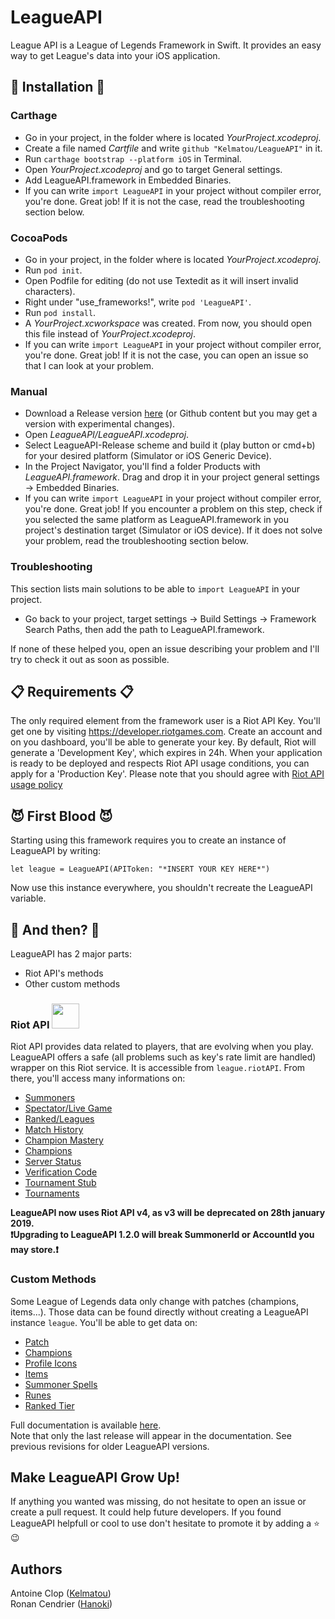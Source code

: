 # LeagueAPI

League API is a League of Legends Framework in Swift. It provides an easy way to get League's data into your iOS application.

## 🚧 Installation 🚧

### Carthage

* Go in your project, in the folder where is located *YourProject.xcodeproj*.
* Create a file named *Cartfile* and write `github "Kelmatou/LeagueAPI"` in it.
* Run `carthage bootstrap --platform iOS` in Terminal.
* Open *YourProject.xcodeproj* and go to target General settings.
* Add LeagueAPI.framework in Embedded Binaries.
* If you can write `import LeagueAPI` in your project without compiler error, you're done. Great job! If it is not the case, read the troubleshooting section below.

### CocoaPods

* Go in your project, in the folder where is located *YourProject.xcodeproj*.
* Run `pod init`.
* Open Podfile for editing (do not use Textedit as it will insert invalid characters).
* Right under "use_frameworks!", write `pod 'LeagueAPI'`.
* Run `pod install`.
* A *YourProject.xcworkspace* was created. From now, you should open this file instead of *YourProject.xcodeproj*.
* If you can write `import LeagueAPI` in your project without compiler error, you're done. Great job! If it is not the case, you can open an issue so that I can look at your problem.

### Manual
* Download a Release version [here](https://github.com/Kelmatou/LeagueAPI/releases) (or Github content but you may get a version with experimental changes).
* Open *LeagueAPI/LeagueAPI.xcodeproj*.
* Select LeagueAPI-Release scheme and build it (play button or cmd+b) for your desired platform (Simulator or iOS Generic Device).
* In the Project Navigator, you'll find a folder Products with *LeagueAPI.framework*. Drag and drop it in your project general settings -> Embedded Binaries.
* If you can write `import LeagueAPI` in your project without compiler error, you're done. Great job! If you encounter a problem on this step, check if you selected the same platform as LeagueAPI.framework in you project's destination target (Simulator or iOS device). If it does not solve your problem, read the troubleshooting section below.

### Troubleshooting

This section lists main solutions to be able to `import LeagueAPI` in your project.

* Go back to your project, target settings -> Build Settings -> Framework Search Paths, then add the path to LeagueAPI.framework.

If none of these helped you, open an issue describing your problem and I'll try to check it out as soon as possible.


## 📋 Requirements 📋

The only required element from the framework user is a Riot API Key.
You'll get one by visiting https://developer.riotgames.com. Create an account and on you dashboard, you'll be able to generate your key.
By default, Riot will generate a 'Development Key', which expires in 24h. When your application is ready to be deployed and respects Riot API usage conditions, you can apply for a 'Production Key'.
Please note that you should agree with [Riot API usage policy](https://developer.riotgames.com/policies.html)

## 😈 First Blood 😈

Starting using this framework requires you to create an instance of LeagueAPI by writing:

`let league = LeagueAPI(APIToken: "*INSERT YOUR KEY HERE*")`

Now use this instance everywhere, you shouldn't recreate the LeagueAPI variable.

## 🧐 And then? 🧐

LeagueAPI has 2 major parts:
* Riot API's methods
* Other custom methods

### Riot API <img src="https://www.riotgames.com/darkroom/original/06fc475276478d31c559355fa475888c:af22b5d4c9014d23b550ea646eb9dcaf/riot-logo-fist-only.png" width="44" height="40">

Riot API provides data related to players, that are evolving when you play. LeagueAPI offers a safe (all problems such as key's rate limit are handled)  wrapper on this Riot service. It is accessible from `league.riotAPI`. From there, you'll access many informations on:

* [Summoners](https://github.com/Kelmatou/LeagueAPI/wiki/Summoners)
* [Spectator/Live Game](https://github.com/Kelmatou/LeagueAPI/wiki/Spectator---Live-Game)
* [Ranked/Leagues](https://github.com/Kelmatou/LeagueAPI/wiki/Ranked---Leagues)
* [Match History](https://github.com/Kelmatou/LeagueAPI/wiki/Match-History)
* [Champion Mastery](https://github.com/Kelmatou/LeagueAPI/wiki/Champion-Mastery)
* [Champions](https://github.com/Kelmatou/LeagueAPI/wiki/Champions)
* [Server Status](https://github.com/Kelmatou/LeagueAPI/wiki/Status)
* [Verification Code](https://github.com/Kelmatou/LeagueAPI/wiki/Verification-Code)
* [Tournament Stub](https://github.com/Kelmatou/LeagueAPI/wiki/Tournament-Stub)
* [Tournaments](https://github.com/Kelmatou/LeagueAPI/wiki/Tournaments)

**LeagueAPI now uses Riot API v4, as v3 will be deprecated on 28th january 2019.**  
**❗️Upgrading to LeagueAPI 1.2.0 will break SummonerId or AccountId you may store.❗️**

### Custom Methods 

Some League of Legends data only change with patches (champions, items...). Those data can be found directly without creating a LeagueAPI instance `league`. You'll be able to get data on:

* [Patch](https://github.com/Kelmatou/LeagueAPI/wiki/Patch)
* [Champions](https://github.com/Kelmatou/LeagueAPI/wiki/Champions-(Detailed))
* [Profile Icons](https://github.com/Kelmatou/LeagueAPI/wiki/Profile-Icons)
* [Items](https://github.com/Kelmatou/LeagueAPI/wiki/Items)
* [Summoner Spells](https://github.com/Kelmatou/LeagueAPI/wiki/Summoner-Spells)
* [Runes](https://github.com/Kelmatou/LeagueAPI/wiki/Runes)
* [Ranked Tier](https://github.com/Kelmatou/LeagueAPI/wiki/Ranked-Tiers)

Full documentation is available [here](https://github.com/Kelmatou/LeagueAPI/wiki).  
Note that only the last release will appear in the documentation. See previous revisions for older LeagueAPI versions.

## Make LeagueAPI Grow Up!

If anything you wanted was missing, do not hesitate to open an issue or create a pull request. It could help future developers.
If you found LeagueAPI helpfull or cool to use don't hesitate to promote it by adding a ⭐️ 😉

## Authors

Antoine Clop ([Kelmatou](https://github.com/Kelmatou))  
Ronan Cendrier ([Hanoki](https://github.com/Hanoki))
